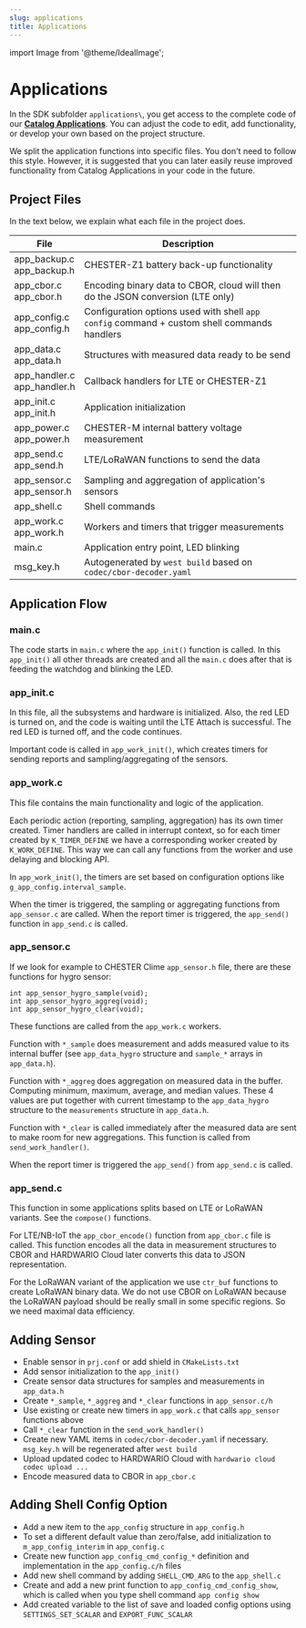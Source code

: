 ```yaml
---
slug: applications
title: Applications
---
```

import Image from '@theme/IdealImage';

# Applications

In the SDK subfolder `applications\`, you get access to the complete code of our [**Catalog Applications**](../catalog-applications/index.md). You can adjust the code to edit, add functionality, or develop your own based on the project structure.

We split the application functions into specific files. You don't need to follow this style. However, it is suggested that you can later easily reuse improved functionality from Catalog Applications in your code in the future.

## Project Files

In the text below, we explain what each file in the project does.

| File                               | Description                                                                                 |
| ---------------------------------- | ------------------------------------------------------------------------------------------- |
| app_backup.c <br /> app_backup.h   | CHESTER-Z1 battery back-up functionality                                                    |
| app_cbor.c <br /> app_cbor.h       | Encoding binary data to CBOR, cloud will then do the JSON conversion (LTE only)             |
| app_config.c <br /> app_config.h   | Configuration options used with shell `app config` command + custom shell commands handlers |
| app_data.c <br /> app_data.h       | Structures with measured data ready to be send                                              |
| app_handler.c <br /> app_handler.h | Callback handlers for LTE or CHESTER-Z1                                                     |
| app_init.c <br /> app_init.h       | Application initialization                                                                  |
| app_power.c <br /> app_power.h     | CHESTER-M internal battery voltage measurement                                              |
| app_send.c <br /> app_send.h       | LTE/LoRaWAN functions to send the data                                                      |
| app_sensor.c <br /> app_sensor.h   | Sampling and aggregation of application's sensors                                           |
| app_shell.c                        | Shell commands                                                                              |
| app_work.c <br /> app_work.h       | Workers and timers that trigger measurements                                                |
| main.c                             | Application entry point, LED blinking                                                       |
| msg_key.h                          | Autogenerated by `west build` based on `codec/cbor-decoder.yaml`                            |

## Application Flow

### main.c
The code starts in `main.c` where the `app_init()` function is called. In this `app_init()` all other threads are created and all the `main.c` does after that is feeding the watchdog and blinking the LED.

### app_init.c
In this file, all the subsystems and hardware is initialized. Also, the red LED is turned on, and the code is waiting until the LTE Attach is successful. The red LED is turned off, and the code continues.

Important code is called in `app_work_init()`, which creates timers for sending reports and sampling/aggregating of the sensors.

### app_work.c

This file contains the main functionality and logic of the application.

Each periodic action (reporting, sampling, aggregation) has its own timer created. Timer handlers are called in interrupt context, so for each timer created by `K_TIMER_DEFINE` we have a corresponding worker created by `K_WORK_DEFINE`. This way we can call any functions from the worker and use delaying and blocking API.

In `app_work_init()`, the timers are set based on configuration options like `g_app_config.interval_sample`.

When the timer is triggered, the sampling or aggregating functions from `app_sensor.c` are called.
When the report timer is triggered, the `app_send()` function in `app_send.c` is called.

### app_sensor.c

If we look for example to CHESTER Clime `app_sensor.h` file, there are these functions for hygro sensor:

```
int app_sensor_hygro_sample(void);
int app_sensor_hygro_aggreg(void);
int app_sensor_hygro_clear(void);
```

These functions are called from the `app_work.c` workers.

Function with `*_sample` does measurement and adds measured value to its internal buffer (see `app_data_hygro` structure and `sample_*` arrays in `app_data.h`).

Function with `*_aggreg` does aggregation on measured data in the buffer. Computing minimum, maximum, average, and median values.
These 4 values are put together with current timestamp to the `app_data_hygro` structure to the `measurements` structure in `app_data.h`.

Function with `*_clear` is called immediately after the measured data are sent to make room for new aggregations. This function is called from `send_work_handler()`.

When the report timer is triggered the `app_send()` from `app_send.c` is called.

### app_send.c

This function in some applications splits based on LTE or LoRaWAN variants. See the `compose()` functions.

For LTE/NB-IoT the `app_cbor_encode()` function from `app_cbor.c` file is called. This function encodes all the data in measurement structures to CBOR and HARDWARIO Cloud
later converts this data to JSON representation.

For the LoRaWAN variant of the application we use `ctr_buf` functions to create LoRaWAN binary data. We do not use CBOR on LoRaWAN because the LoRaWAN payload should be really small in some specific regions. So we need maximal data efficiency.

## Adding Sensor

- Enable sensor in `prj.conf` or add shield in `CMakeLists.txt`
- Add sensor initialization to the `app_init()`
- Create sensor data structures for samples and measurements in `app_data.h`
- Create `*_sample`, `*_aggreg` and `*_clear` functions in `app_sensor.c/h`
- Use existing or create new timers in `app_work.c` that calls `app_sensor` functions above
- Call `*_clear` function in the `send_work_handler()`
- Create new YAML items in `codec/cbor-decoder.yaml` if necessary. `msg_key.h` will be regenerated after `west build`
- Upload updated codec to HARDWARIO Cloud with `hardwario cloud codec upload ...`
- Encode measured data to CBOR in `app_cbor.c`

## Adding Shell Config Option

- Add a new item to the `app_config` structure in `app_config.h`
- To set a different default value than zero/false, add initialization to `m_app_config_interim` in `app_config.c`
- Create new function `app_config_cmd_config_*` definition and implementation in the `app_config.c/h` files
- Add new shell command by adding `SHELL_CMD_ARG` to the `app_shell.c`
- Create and add a new print function to `app_config_cmd_config_show`, which is called when you type shell command `app config show`
- Add created variable to the list of save and loaded config options using `SETTINGS_SET_SCALAR` and `EXPORT_FUNC_SCALAR`
